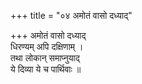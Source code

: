 +++
title = "०४ अमोतं वासो दध्याद्"

+++
अमोतं वासो दध्याद्  
धिरण्यम् अपि दक्षिणाम् ।  
तथा लोकान् समाप्नुयाद्  
ये दिव्या ये च पार्थिवाः ॥